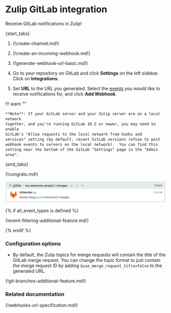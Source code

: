 # Zulip GitLab integration

Receive GitLab notifications in Zulip!

{start_tabs}

1. {!create-channel.md!}

1. {!create-an-incoming-webhook.md!}

1. {!generate-webhook-url-basic.md!}

1. Go to your repository on GitLab and click **Settings** on the left
   sidebar.  Click on **Integrations**.

1. Set **URL** to the URL you generated. Select the
   [events](#filtering-incoming-events) you would like to receive
   notifications for, and click **Add Webhook**.

!!! warn ""

    **Note**: If your GitLab server and your Zulip server are on a local network
    together, and you're running GitLab 10.5 or newer, you may need to enable
    GitLab's "Allow requests to the local network from hooks and
    services" setting (by default, recent GitLab versions refuse to post
    webhook events to servers on the local network).  You can find this
    setting near the bottom of the GitLab "Settings" page in the "Admin area".

{end_tabs}

{!congrats.md!}

![](/static/images/integrations/gitlab/001.png)

{% if all_event_types is defined %}

{!event-filtering-additional-feature.md!}

{% endif %}

### Configuration options

* By default, the Zulip topics for merge requests will contain the title
  of the GitLab merge request. You can change the topic format to just
  contain the merge request ID by adding `&use_merge_request_title=false`
  to the generated URL.

{!git-branches-additional-feature.md!}

### Related documentation

{!webhooks-url-specification.md!}
